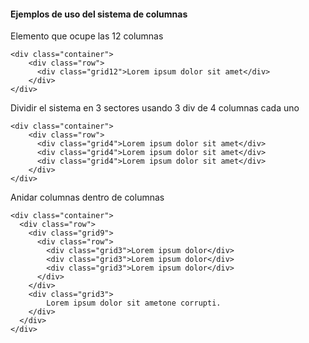 #### Ejemplos de uso del sistema de columnas

Elemento que ocupe las 12 columnas

    <div class="container">
        <div class="row">
          <div class="grid12">Lorem ipsum dolor sit amet</div>
        </div>
    </div>

Dividir el sistema en 3 sectores usando 3 div de 4 columnas cada uno

    <div class="container">
        <div class="row">
          <div class="grid4">Lorem ipsum dolor sit amet</div>
          <div class="grid4">Lorem ipsum dolor sit amet</div>
          <div class="grid4">Lorem ipsum dolor sit amet</div>
        </div>
    </div>

Anidar columnas dentro de columnas

    <div class="container">
      <div class="row">
        <div class="grid9">
          <div class="row">
            <div class="grid3">Lorem ipsum dolor</div>
            <div class="grid3">Lorem ipsum dolor</div>
            <div class="grid3">Lorem ipsum dolor</div>
          </div>
        </div>
        <div class="grid3">
            Lorem ipsum dolor sit ametone corrupti.
        </div>
      </div>
    </div>